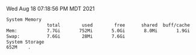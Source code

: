 Wed Aug 18 07:18:56 PM MDT 2021
```bash
System Memory
               total        used        free      shared  buff/cache   available
Mem:           7.7Gi       752Mi       5.0Gi       8.0Mi       1.9Gi       6.6Gi
Swap:          7.6Gi        28Mi       7.6Gi
System Storage
652M	.
```
